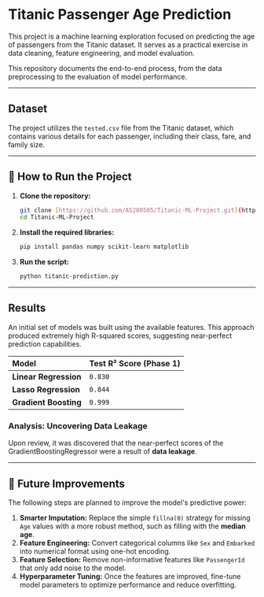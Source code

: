 # Titanic Passenger Age Prediction

This project is a machine learning exploration focused on predicting the age of passengers from the Titanic dataset. It serves as a practical exercise in data cleaning, feature engineering, and model evaluation.

This repository documents the end-to-end process, from the data preprocessing to the evaluation of model performance.

---

## Dataset

The project utilizes the `tested.csv` file from the Titanic dataset, which contains various details for each passenger, including their class, fare, and family size.

---

## 🔧 How to Run the Project

1.  **Clone the repository:**
    ```bash
    git clone [https://github.com/AS200585/Titanic-ML-Project.git](https://github.com/AS200585/Titanic-ML-Project.git)
    cd Titanic-ML-Project
    ```

2.  **Install the required libraries:**
    ```bash
    pip install pandas numpy scikit-learn matplotlib
    ```

3.  **Run the script:**
    ```bash
    python titanic-prediction.py
    ```

---

## Results

An initial set of models was built using the available features. This approach produced extremely high R-squared scores, suggesting near-perfect prediction capabilities.

| Model | Test R² Score (Phase 1) |
| :--- | :--- |
| **Linear Regression** | `0.830` |
| **Lasso Regression** | `0.844` |
| **Gradient Boosting** | `0.999` |

### Analysis: Uncovering Data Leakage

Upon review, it was discovered that the near-perfect scores of the GradientBoostingRegressor were a result of **data leakage**. 

---

## 🚀 Future Improvements

The following steps are planned to improve the model's predictive power:

1.  **Smarter Imputation:** Replace the simple `fillna(0)` strategy for missing `Age` values with a more robust method, such as filling with the **median age**.
2.  **Feature Engineering:** Convert categorical columns like `Sex` and `Embarked` into numerical format using one-hot encoding.
3.  **Feature Selection:** Remove non-informative features like `PassengerId` that only add noise to the model.
4.  **Hyperparameter Tuning:** Once the features are improved, fine-tune model parameters to optimize performance and reduce overfitting.

